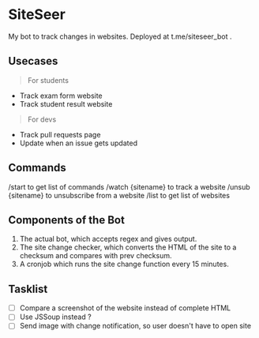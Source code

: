 # SiteSeer

My bot to track changes in websites. Deployed at t.me/siteseer_bot .

## Usecases

> For students

* Track exam form website
* Track student result website

> For devs

* Track pull requests page
* Update when an issue gets updated

## Commands

/start to get list of commands
/watch {sitename} to track a website
/unsub {sitename} to unsubscribe from a website
/list to get list of websites

## Components of the Bot

1. The actual bot, which accepts regex and gives output.
2. The site change checker, which converts the HTML of the site to a checksum and compares with prev checksum.
3. A cronjob which runs the site change function every 15 minutes.

## Tasklist

- [ ] Compare a screenshot of the website instead of complete HTML
- [ ] Use JSSoup instead ?
- [ ] Send image with change notification, so user doesn't have to open site
